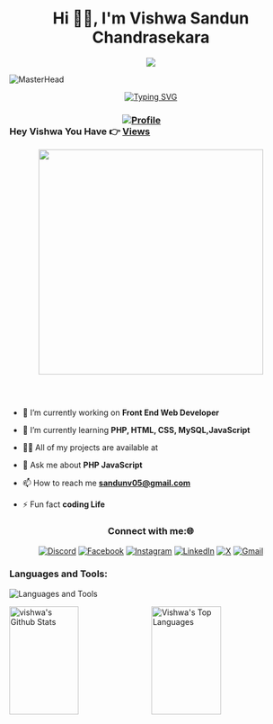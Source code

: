 <h1 align="center">Hi 👨‍💻, I'm Vishwa Sandun Chandrasekara</h1>

<p align="center">
  <a href="https://github.com/DenverCoder1/readme-typing-svg"><img src="https://readme-typing-svg.herokuapp.com?font=Time+New+Roman&color=cyan&size=25&center=true&vCenter=true&width=600&height=100&lines=A+A+software+engineering+undergraduate+student.."></a>
</p>

![MasterHead](https://user-images.githubusercontent.com/74038190/225813708-98b745f2-7d22-48cf-9150-083f1b00d6c9.gif)



<div style="text-align: center;">
  <a href="https://git.io/typing-svg">
    <img src="https://readme-typing-svg.demolab.com?font=Fira+Code&weight=900&size=18&duration=3000&pause=1000&color=90EE90&background=B4F0FF00&width=800&height=200&center=true&vCenter=true&lines=I+enjoy+being+responsible+as+part+of+a+team.;Contributing+to+the+growth+of+a+company.;My+goal+is+to+stay+updated+on+the+latest+technologies.;Applying+them+in+everyday+life+and+innovating.;Creating+solutions+that+benefit+humanity." 
         alt="Typing SVG">
  </a>
</div>



<h3>Hey Vishwa You Have 👉 <a href="https://github.com/vishwaschandrasekara5" target="_blank" rel="noopener" >
  <img src="https://komarev.com/ghpvc/?username=vishwaschandrasekara5&style=for-the-badge" alt="Profile Views" style="max-width: 100;"> </a>
</h3>




<p align="center"> <img src="https://user-images.githubusercontent.com/74038190/212747107-5b654ba5-31c6-4366-b42b-51b822e9bc52.gif" width="400">
<br><br></p>

<p align="center"> <a href=""><img src="" alt="" /></a> </p>

<p align="center"> <a href="" target="blank"><img src="" alt="" /></a> </p>

- 🔭 I’m currently working on **Front End Web Developer**

- 🌱 I’m currently learning **PHP, HTML, CSS, MySQL,JavaScript**

- 👨‍💻 All of my projects are available at 

- 💬 Ask me about **PHP JavaScript**

- 📫 How to reach me **sandunv05@gmail.com**

- ⚡ Fun fact **coding Life**

 <h3 align="center">Connect with me:🌐</h3>

<div align="center">

[![Discord](https://img.shields.io/badge/Discord-%237289DA.svg?logo=discord&logoColor=white)](https://discord.gg/) 
[![Facebook](https://img.shields.io/badge/Facebook-%231877F2.svg?logo=Facebook&logoColor=white)](https://facebook.com/vishwas.chandrasekara) 
[![Instagram](https://img.shields.io/badge/Instagram-%23E4405F.svg?logo=Instagram&logoColor=white)](https://instagram.com//_sanuwa_) 
[![LinkedIn](https://img.shields.io/badge/LinkedIn-%230077B5.svg?logo=linkedin&logoColor=white)](https://linkedin.com/in/vishwa-s-chandrasekara-6a1071247) 
[![X](https://img.shields.io/badge/X-000000?logo=X&logoColor=white)](https://x.com/Vishwa_Sandun5) 
[![Gmail](https://img.shields.io/badge/Gmail-D14836?logo=Gmail&logoColor=white)](mailto:sandunv05@gmail.com)

</div>




<h3 align="start">Languages and Tools:</h3>
<p>
  <img src="https://skillicons.dev/icons?i=git,github,docker,bootstrap,css,figma,gcp,html,idea,java,js,jquery,mongodb,mysql,nodejs,php,py,react,tailwind,vscode,androidstudio,flutter,laravel,aws,ts,supabase,heroku,neo4j" alt="Languages and Tools" />
</p>










<!--   <img align="center" width="300" height="250" src="https://github-readme-stats.vercel.app/api?username=ishannikeshalanawarathna&show_icons=true&locale=en" alt="ishannikeshalanawarathna" />&nbsp; -->
  <!-- <img align="center" width="1000" height="400" src="" alt="" />&nbsp; -->
<!--   <img align="center" width="300" height="120" src="https://github-readme-stats.vercel.app/api/top-langs?username=ishannikeshalanawarathna&show_icons=true&locale=en&layout=compact" alt="ishannikeshalanawarathna" /> -->

<a href="https://github.com/Vishwaschandrasekara5"><img alt="vishwa's Github Stats" src="https://denvercoder1-github-readme-stats.vercel.app/api?username=Vishwaschandrasekara5&show_icons=true&count_private=true&theme=react&border_color=7F3FBF&bg_color=0D1117&title_color=F85D7F&icon_color=F8D866" height="192px" width="49.5%"/></a>
 <a href="https://github.com/Vishwaschandrasekara5"><img alt="Vishwa's Top Languages" src="https://denvercoder1-github-readme-stats.vercel.app/api/top-langs/?username=Vishwaschandrasekara5&langs_count=8&layout=compact&theme=react&border_color=7F3FBF&bg_color=0D1117&title_color=F85D7F&icon_color=F8D866" height="192px" width="49.5%"/></a> 
